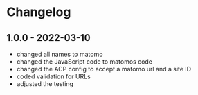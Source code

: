 # Changelog

## 1.0.0 - 2022-03-10

- changed all names to matomo
- changed the JavaScript code to matomos code
- changed the ACP config to accept a matomo url and a site ID
- coded validation for URLs
- adjusted the testing
